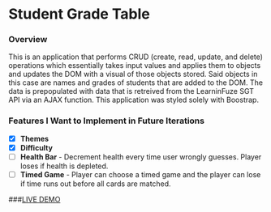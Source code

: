 # Student Grade Table

### Overview

This is an application that performs CRUD (create, read, update, and delete) operations which essentially takes input values and applies them to objects and updates the DOM with a visual of those objects stored. Said objects in this case are names and grades of students that are added to the DOM. The data is prepopulated with data that is retreived from the LearninFuze SGT API via an AJAX function. This application was styled solely with Boostrap.

### Features I Want to Implement in Future Iterations
- [x] **Themes** 
- [x] **Difficulty** 
- [ ] **Health Bar** - Decrement health every time user wrongly guesses. Player loses if health is depleted.
- [ ] **Timed Game** - Player can choose a timed game and the player can lose if time runs out before all cards are matched.

###[LIVE DEMO](http://ekwon86.github.io/SGT)


